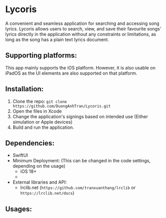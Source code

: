 # Lycoris
A convenient and seamless application for searching and accessing song lyrics. Lycoris allows users to search, view, and save their favourite songs' lyrics directly in the application without any constraints or limitations, as long as the song has a plain text lyrics document.


## Supporting platforms:
This app mainly supports the iOS platform. However, it is also usable on iPadOS as the UI elements are also supported on that platform.


## Installation:
1. Clone the repo: `git clone https://github.com/DuongAnhTran/Lycoris.git`
2. Open the files in Xcode
3. Change the application's signings based on intended use (Either simulation or Apple devices)
4. Build and run the application.


## Dependencies:
- SwiftUI
- Minimum Deployment: (This can be changed in the code settings, depending on the usage)
  - iOS 18+
  - 
- External libraries and API:
  - lrclib.net (`https://github.com/tranxuanthang/lrclib` or `https://lrclib.net/docs`)
 
## Usages:





